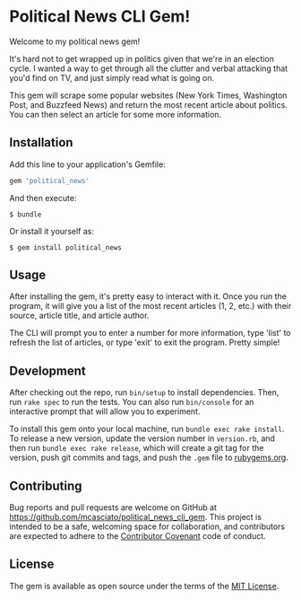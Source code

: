 # Political News CLI Gem!

Welcome to my political news gem!  

It's hard not to get wrapped up in politics given that we're in an election cycle. I wanted a way to get through all the clutter and verbal attacking that you'd find on TV, and just simply read what is going on.

This gem will scrape some popular websites (New York Times, Washington Post, and Buzzfeed News) and return the most recent article about politics. You can then select an article for some more information.

## Installation

Add this line to your application's Gemfile:

```ruby
gem 'political_news'
```

And then execute:

    $ bundle

Or install it yourself as:

    $ gem install political_news

## Usage

After installing the gem, it's pretty easy to interact with it. Once you run the program, it will give you a list of the most recent articles (1, 2, etc.) with their source, article title, and article author.

The CLI will prompt you to enter a number for more information, type 'list' to refresh the list of articles, or type 'exit' to exit the program. Pretty simple!

## Development

After checking out the repo, run `bin/setup` to install dependencies. Then, run `rake spec` to run the tests. You can also run `bin/console` for an interactive prompt that will allow you to experiment.

To install this gem onto your local machine, run `bundle exec rake install`. To release a new version, update the version number in `version.rb`, and then run `bundle exec rake release`, which will create a git tag for the version, push git commits and tags, and push the `.gem` file to [rubygems.org](https://rubygems.org).

## Contributing

Bug reports and pull requests are welcome on GitHub at https://github.com/mcasciato/political_news_cli_gem. This project is intended to be a safe, welcoming space for collaboration, and contributors are expected to adhere to the [Contributor Covenant](http://contributor-covenant.org) code of conduct.


## License

The gem is available as open source under the terms of the [MIT License](http://opensource.org/licenses/MIT).
